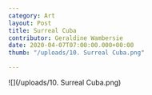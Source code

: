 ```yaml
---
category: Art
layout: Post
title: Surreal Cuba
contributor: Geraldine Wambersie
date: 2020-04-07T07:00:00.000+00:00
thumb: "/uploads/10. Surreal Cuba.png"

---
```

![](/uploads/10. Surreal Cuba.png)